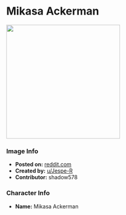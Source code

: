 # Mikasa Ackerman

<img src="https://raw.githubusercontent.com/shadow578/Project-Padoru/master/Padoru/U_Jespe-R/attack-on-titan-mikasa-ackerman-jesper.png" height="300">

### Image Info
* **Posted on:**     [reddit.com](https://www.reddit.com/r/Padoru/comments/ewpxba/daily_padoru_31_mikasa_ackerman_attack_on_titan/)
* **Created by:**    [u/Jespe-R](https://github.com/shadow578/Project-Padoru/blob/master/table-of-contents/creators/uJespeR.md)
* **Contributor:**   shadow578

### Character Info
* **Name:**   Mikasa Ackerman


